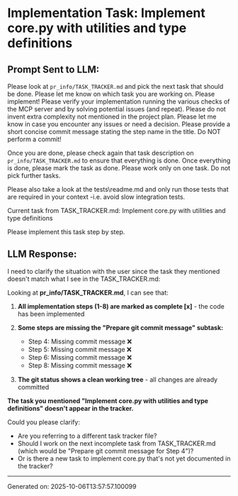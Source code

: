 # Implementation Task: Implement core.py with utilities and type definitions

## Prompt Sent to LLM:
Please look at `pr_info/TASK_TRACKER.md` and pick the next task that should be done.
Please let me know on which task you are working on.
Please implement!
Please verify your implementation running the various checks of the MCP server and by solving potential issues (and repeat).
Please do not invent extra complexity not mentioned in the project plan.
Please let me know in case you encounter any issues or need a decision.
Please provide a short concise commit message stating the step name in the title. Do NOT perform a commit!

Once you are done, please check again that task description on `pr_info/TASK_TRACKER.md` to ensure that everything is done.
Once everything is done, please mark the task as done.
Please work only on one task. Do not pick further tasks.

Please also take a look at the tests\readme.md and only run those tests that are required in your context -i.e. avoid slow integration tests.

Current task from TASK_TRACKER.md: Implement core.py with utilities and type definitions

Please implement this task step by step.

## LLM Response:
I need to clarify the situation with the user since the task they mentioned doesn't match what I see in the TASK_TRACKER.md:

Looking at **pr_info/TASK_TRACKER.md**, I can see that:

1. **All implementation steps (1-8) are marked as complete [x]** - the code has been implemented
2. **Some steps are missing the "Prepare git commit message" subtask:**
   - Step 4: Missing commit message ❌
   - Step 5: Missing commit message ❌  
   - Step 6: Missing commit message ❌
   - Step 8: Missing commit message ❌

3. **The git status shows a clean working tree** - all changes are already committed

**The task you mentioned "Implement core.py with utilities and type definitions" doesn't appear in the tracker.**

Could you please clarify:
- Are you referring to a different task tracker file?
- Should I work on the next incomplete task from TASK_TRACKER.md (which would be "Prepare git commit message for Step 4")?
- Or is there a new task to implement core.py that's not yet documented in the tracker?

---
Generated on: 2025-10-06T13:57:57.100099